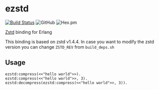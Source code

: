 ezstd
=====

[![Build Status](https://travis-ci.org/silviucpp/ezstd.svg?branch=master)](https://travis-ci.org/silviucpp/ezstd)
![GitHub](https://img.shields.io/github/license/silviucpp/ezstd)
![Hex.pm](https://img.shields.io/hexpm/v/ezstd)

[Zstd][1] binding for Erlang

This binding is based on zstd v1.4.4. In case you want to modify the zstd version you can change `ZSTD_REV` from `build_deps.sh`

Usage
-----

```
ezstd:compress(<<"hello world">>).
ezstd:compress(<<"hello world">>, 3).
ezstd:decompress(ezstd:compress(<<"hello world">>, 3)).
```

[1]:http://facebook.github.io/zstd/
